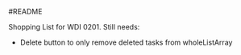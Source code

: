 #README

Shopping List for WDI 0201. Still needs:
<ul>
	<li>Delete button to only remove deleted tasks from wholeListArray</li>
</ul>